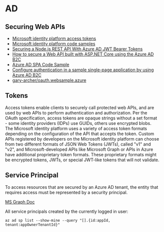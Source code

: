 # AD

## Securing Web APIs
* [Microsoft identity platform access tokens](https://docs.microsoft.com/en-us/azure/active-directory/develop/access-tokens#validating-tokens)
* [Microsoft identity platform code samples](https://docs.microsoft.com/en-us/azure/active-directory/develop/sample-v2-code)
* [Securing a Node.js REST API With Azure AD JWT Bearer Tokens](https://stevelathrop.net/securing-a-node-js-rest-api-with-azure-ad-jwt-bearer-tokens/)
* [How to secure a Web API built with ASP.NET Core using the Azure AD B2C](https://docs.microsoft.com/en-us/samples/azure-samples/active-directory-aspnetcore-webapp-openidconnect-v2/how-to-secure-a-web-api-built-with-aspnet-core-using-the-azure-ad-b2c/)
* [Azure AD SPA Code Sample](https://authguidance.com/2017/12/01/azure-ad-spa-code-sample/)
* [Configure authentication in a sample single-page application by using Azure AD B2C](https://docs.microsoft.com/en-us/azure/active-directory-b2c/configure-authentication-sample-spa-app)
* [gary-archer/oauth.websample.azure](https://github.com/gary-archer/oauth.websample.azure)

## Tokens
Access tokens enable clients to securely call protected web APIs, and are used by web APIs to perform authentication and authorization. Per the OAuth specification, access tokens are opaque strings without a set format - some identity providers (IDPs) use GUIDs, others use encrypted blobs. The Microsoft identity platform uses a variety of access token formats depending on the configuration of the API that accepts the token. Custom APIs registered by developers on the Microsoft identity platform can choose from two different formats of JSON Web Tokens (JWTs), called "v1" and "v2", and Microsoft-developed APIs like Microsoft Graph or APIs in Azure have additional proprietary token formats. These proprietary formats might be encrypted tokens, JWTs, or special JWT-like tokens that will not validate.

## Service Principal
To access resources that are secured by an Azure AD tenant, the entity that requires access must be represented by a security principal. 

[MS Graph Doc](https://docs.microsoft.com/en-us/graph/api/resources/serviceprincipal?view=graph-rest-1.0)


All service principals created by the currently logged in user:
```
az ad sp list --show-mine --query "[].{id:appId, tenant:appOwnerTenantId}"
```
